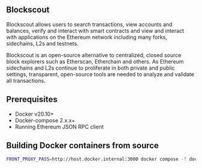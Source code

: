 ## Blockscout

Blockscout allows users to search transactions, view accounts and balances, verify and interact with smart contracts and view and interact with applications on the Ethereum network including many forks, sidechains, L2s and testnets.

Blockscout is an open-source alternative to centralized, closed source block explorers such as Etherscan, Etherchain and others.  As Ethereum sidechains and L2s continue to proliferate in both private and public settings, transparent, open-source tools are needed to analyze and validate all transactions.

## Prerequisites

- Docker v20.10+
- Docker-compose 2.x.x+
- Running Ethereum JSON RPC client

## Building Docker containers from source

```bash
FRONT_PROXY_PASS=http://host.docker.internal:3000 docker compose -f docker-compose/external-frontend.yml up -d
```
